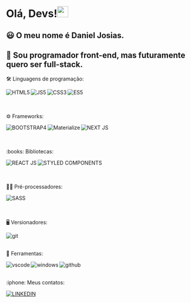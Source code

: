 # Olá, Devs!<img src="https://raw.githubusercontent.com/kaueMarques/kaueMarques/master/hi.gif" width="30" height="30">

## :smiley: O meu nome é **Daniel Josias**.

## :rocket: Sou programador **front-end**, mas futuramente quero ser **full-stack**.

<p> 🛠️ Linguagens de programação: </p>

<img align="left" src="https://img.shields.io/badge/HTML5-FF8C00?style=for-the-badge" alt="HTML5" />

<img align="left" src="https://img.shields.io/badge/JS5-FFD700?style=for-the-badge" alt="JS5" />

<img align="left" src="https://img.shields.io/badge/CSS3-1E90FF?style=for-the-badge" alt="CSS3" />

<img align="left" src="https://img.shields.io/badge/ES5-FFD700?style=for-the-badge" alt="ES5" />
<br>
<br>
<br>
<p> ⚙️ Frameworks: </p>
<img align="left" src="https://img.shields.io/badge/BOOTSTRAP4-6A5ACD?style=for-the-badge" alt="BOOTSTRAP4" />
<img align="left" src="https://img.shields.io/badge/Materialize-FA8072?style=for-the-badge" alt="Materialize" />
<img align="left" src="https://img.shields.io/badge/NEXT JS-c0c0c0?style=for-the-badge" alt="NEXT JS" />
<br>
<br>
<br/>
<p> :books: Bibliotecas: </p>
<img align="left" src="https://img.shields.io/badge/REACT JS-00BFFF?style=for-the-badge" alt="REACT JS" />
<img align="left" src="https://img.shields.io/badge/STYLED COMPONENTS-FF69B4?style=for-the-badge" alt="STYLED COMPONENTS" />
<br>
<br>
<br>
<p> 👨‍💻 Pré-processadores: </p>
<img align="left" src="https://img.shields.io/badge/SASS-DA70D6?style=for-the-badge" alt="SASS" />
<br>
<br>
<br>
<p> 🖥 Versionadores: </p>
 
 <img alt="git" align="left"  src="https://camo.githubusercontent.com/722b3eed436e9cf01107d48c5d91af4d26095f89de4252826aa3211e1d28559f/68747470733a2f2f696d672e736869656c64732e696f2f62616467652f2d4769742d4630353033323f266c6f676f3d676974266c6f676f436f6c6f723d464646464646">
<br>
<br>

<p> 🧰 Ferramentas: </p>
<img alt ="vscode" align="left" src="https://camo.githubusercontent.com/1bebed34ef8cba16143fcff8a76a2018ca09c8192400743068b4fcf52833597e/68747470733a2f2f696d672e736869656c64732e696f2f62616467652f2d5653436f64652d3030374143433f266c6f676f3d56697375616c25323053747564696f253230436f6465266c6f676f436f6c6f723d464646464646">

<img alt="windows" align="left" src="https://camo.githubusercontent.com/c99c5c1e2b0441d15f05924226ce0cfd7d9880960fd66b15469ee761ed8a6b7c/68747470733a2f2f696d672e736869656c64732e696f2f62616467652f2d57696e646f77732d3030373844363f266c6f676f3d57696e646f7773266c6f676f436f6c6f723d464646464646">

<img alt="github" align="left" src="https://camo.githubusercontent.com/59a8c5aa4b58bba625bbb5fa448866bbd9a24a0d261002db8ddc6ca9ca5a0ae2/68747470733a2f2f696d672e736869656c64732e696f2f62616467652f2d4769744875622d3138313731373f266c6f676f3d476974487562266c6f676f436f6c6f723d464646464646">
<br>
<br>

<p> :iphone: Meus contatos: </p>
<a alt="Linkedin" href="https://www.linkedin.com/in/daniel-josias-99482a208/"><img src="https://img.shields.io/badge/LINKEDIN-1E90FF?style=for-the-badge" alt="LINKEDIN" /></a>
